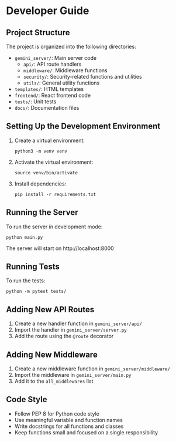 # Developer Guide

## Project Structure

The project is organized into the following directories:

- `gemini_server/`: Main server code
  - `api/`: API route handlers
  - `middleware/`: Middleware functions
  - `security/`: Security-related functions and utilities
  - `utils/`: General utility functions
- `templates/`: HTML templates
- `frontend/`: React frontend code
- `tests/`: Unit tests
- `docs/`: Documentation files

## Setting Up the Development Environment

1. Create a virtual environment:
   ```
   python3 -m venv venv
   ```

2. Activate the virtual environment:
   ```
   source venv/bin/activate
   ```

3. Install dependencies:
   ```
   pip install -r requirements.txt
   ```

## Running the Server

To run the server in development mode:
```
python main.py
```

The server will start on http://localhost:8000

## Running Tests

To run the tests:
```
python -m pytest tests/
```

## Adding New API Routes

1. Create a new handler function in `gemini_server/api/`
2. Import the handler in `gemini_server/server.py`
3. Add the route using the `@route` decorator

## Adding New Middleware

1. Create a new middleware function in `gemini_server/middleware/`
2. Import the middleware in `gemini_server/main.py`
3. Add it to the `all_middlewares` list

## Code Style

- Follow PEP 8 for Python code style
- Use meaningful variable and function names
- Write docstrings for all functions and classes
- Keep functions small and focused on a single responsibility